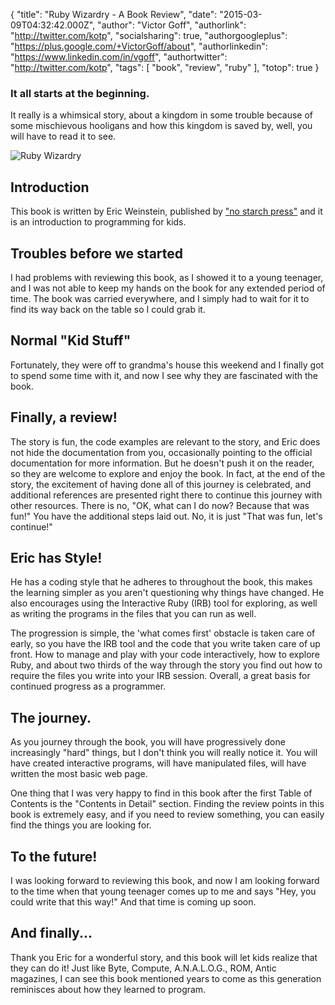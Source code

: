 {
    "title": "Ruby Wizardry - A Book Review",
    "date": "2015-03-09T04:32:42.000Z",
    "author": "Victor Goff",
    "authorlink": "http://twitter.com/kotp",
    "socialsharing": true,
    "authorgoogleplus": "https://plus.google.com/+VictorGoff/about",
    "authorlinkedin": "https://www.linkedin.com/in/vgoff",
    "authortwitter": "http://twitter.com/kotp",
    "tags": [
        "book",
        "review",
        "ruby"
    ],
    "totop": true
}
### It all starts at the beginning.
It really is a whimsical story, about a kingdom in some trouble because
of some mischievous hooligans and how this kingdom is saved by, well,
you will have to read it to see.  <!--more-->

![Ruby Wizardry](/blog/media/ruby_wizardry_front_cover.png "Ruby Wizardry")

## Introduction
This book is written by Eric Weinstein, published by ["no starch press"](http://www.nostarch.com/rubywizardry)
and it is an introduction to programming for kids.

## Troubles before we started
I had problems with reviewing this book, as I showed it to a young
teenager, and I was not able to keep my hands on the book for any
extended period of time.  The book was carried everywhere, and I simply
had to wait for it to find its way back on the table so I could grab it.

## Normal "Kid Stuff"
Fortunately, they were off to grandma's house this weekend and I finally
got to spend some time with it, and now I see why they are fascinated
with the book.

## Finally, a review!
The story is fun, the code examples are relevant to the story, and Eric
does not hide the documentation from you, occasionally pointing to the
official documentation for more information.  But he doesn't push it on
the reader, so they are welcome to explore and enjoy the book.  In fact,
at the end of the story, the excitement of having done all of this
journey is celebrated, and additional references are presented right
there to continue this journey with other resources.  There is no, "OK,
what can I do now?  Because that was fun!"  You have the additional
steps laid out.  No, it is just "That was fun, let's continue!"

## Eric has Style!
He has a coding style that he adheres to throughout the book, this makes
the learning simpler as you aren't questioning why things have changed.
He also encourages using the Interactive Ruby (IRB) tool for exploring,
as well as writing the programs in the files that you can run as well.

The progression is simple, the 'what comes first' obstacle is taken care
of early, so you have the IRB tool and the code that you write taken
care of up front.  How to manage and play with your code interactively,
how to explore Ruby, and about two thirds of the way through the story
you find out how to require the files you write into your IRB session.
Overall, a great basis for continued progress as a programmer.

## The journey.
As you journey through the book, you will have progressively done
increasingly "hard" things, but I don't think you will really notice it.
You will have created interactive programs, will have manipulated files,
will have written the most basic web page.

One thing that I was very happy to find in this book after the first
Table of Contents is the "Contents in Detail" section.  Finding the
review points in this book is extremely easy, and if you need to
review something, you can easily find the things you are looking for.

## To the future!
I was looking forward to reviewing this book, and now I am looking forward
to the time when that young teenager comes up to me and says "Hey, you
could write that this way!"  And that time is coming up soon.

## And finally...
Thank you Eric for a wonderful story, and this book will let kids
realize that they can do it! Just like Byte, Compute, A.N.A.L.O.G., ROM,
Antic magazines, I can see this book mentioned years to come as
this generation reminisces about how they learned to program.
